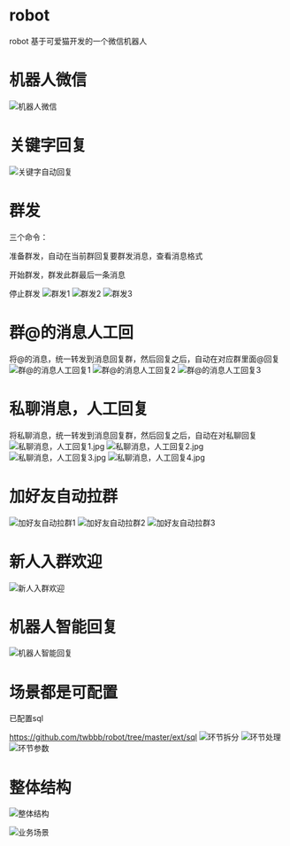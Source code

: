 #  robot
robot
基于可爱猫开发的一个微信机器人

# 机器人微信
![机器人微信](/ext/机器人微信.jpg)

# 关键字回复
![关键字自动回复](/ext/关键字自动回复.jpg)

# 群发
三个命令：

准备群发，自动在当前群回复要群发消息，查看消息格式

开始群发，群发此群最后一条消息

停止群发
![群发1](/ext/群发1.jpg)
![群发2](/ext/群发2.jpg)
![群发3](/ext/群发3.jpg)

# 群@的消息人工回
将@的消息，统一转发到消息回复群，然后回复之后，自动在对应群里面@回复
![群@的消息人工回复1](/ext/群@的消息人工回复1.jpg)
![群@的消息人工回复2](/ext/群@的消息人工回复2.jpg)
![群@的消息人工回复3](/ext/群@的消息人工回复3.jpg)

# 私聊消息，人工回复
将私聊消息，统一转发到消息回复群，然后回复之后，自动在对私聊回复
![私聊消息，人工回复1.jpg](/ext/私聊消息，人工回复1.jpg)
![私聊消息，人工回复2.jpg](/ext/私聊消息，人工回复2.jpg)
![私聊消息，人工回复3.jpg](/ext/私聊消息，人工回复3.jpg)
![私聊消息，人工回复4.jpg](/ext/私聊消息，人工回复4.jpg)

# 加好友自动拉群
![加好友自动拉群1](/ext/加好友自动拉群1.png)
![加好友自动拉群2](/ext/加好友自动拉群2.png)
![加好友自动拉群3](/ext/加好友自动拉群3.jpg)

# 新人入群欢迎
![新人入群欢迎](/ext/新人入群欢迎.jpg)

# 机器人智能回复
![机器人智能回复](/ext/指定群机器人智能回复.jpg)


# 场景都是可配置
已配置sql 

https://github.com/twbbb/robot/tree/master/ext/sql
![环节拆分](/ext/配置.png)
![环节处理](/ext/环节处理.png)
![环节参数](/ext/参数.png)

# 整体结构
![整体结构](/ext/整体结构.png)

![业务场景](/ext/业务员场景.png)





